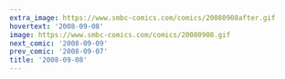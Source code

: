 ```yaml
---
extra_image: https://www.smbc-comics.com/comics/20080908after.gif
hovertext: '2008-09-08'
image: https://www.smbc-comics.com/comics/20080908.gif
next_comic: '2008-09-09'
prev_comic: '2008-09-07'
title: '2008-09-08'
---
```


